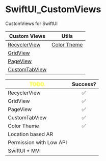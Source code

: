 # SwiftUI_CustomViews
CustomViews for SwiftUI


| **Custom Views**  | **Utils**       | 
| ------------- | ----------- |
| [RecyclerView](https://github.com/Lee-JuYeon/SwiftUI_CustomViews/tree/main/Shared/Views/RecyclerView)  | [Color Theme](https://github.com/Lee-JuYeon/SwiftUI_CustomViews/tree/main/Shared/Theme) |
| [GridView](https://github.com/Lee-JuYeon/SwiftUI_CustomViews/tree/main/Shared/Views/GridView)      |             |
| [PageView](https://github.com/Lee-JuYeon/SwiftUI_CustomViews/tree/main/Shared/Views/PageView)      |             |
| [CustomTabView](https://github.com/Lee-JuYeon/SwiftUI_CustomViews/tree/main/Shared/Views/CustomTabView) |             |






| <span style="color:yellow">TODO.</span>| Success?    | 
| ------------- | :-----------: |
| RecyclerView  |✅|
| GridView      |✅|
| PageView      |✅|
| CustomTabView |✅|
| Color Theme   |✅|
| Location based AR ||
| Permission with Low API ||
| SwiftUI + MVI ||


